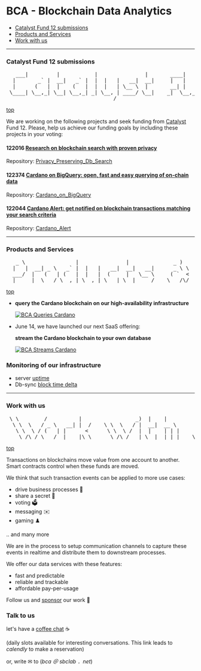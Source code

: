 # BCA - Blockchain Data Analytics

- [Catalyst Fund 12 submissions](#catalyst-fund-12-submissions)
- [Products and Services](#products-and-services)
- [Work with us](#work-with-us)

----

### Catalyst Fund 12 submissions

<pre>
   ___|         |           |               |       ____|                 |    _ | ___ \  
  |       _` |  __|   _` |  |  |   |   __|  __|     |   |   |  __ \    _` |      |    ) | 
  |      (   |  |    (   |  |  |   | \__ \  |       __| |   |  |   |  (   |      |   __/  
 \____| \__,_| \__| \__,_| _| \__, | ____/ \__|    _|  \__,_| _|  _| \__,_|     _| _____| 
                              ____/                                                       </pre>
[top](#)

We are working on the following projects and seek funding from [Catalyst](https://cardano.ideascale.com/c/landing) Fund 12. Please, help us achieve our funding goals by including these projects in your voting:

#### **122016** [Research on blockchain search with proven privacy](https://cardano.ideascale.com/c/idea/122016)

Repository: [Privacy_Preserving_Db_Search](https://github.com/Blockchain-Data-Analytics/Privacy_Preserving_Db_Search)


#### **122374** [Cardano on BigQuery: open, fast and easy querying of on-chain data](https://cardano.ideascale.com/c/idea/122374)

Repository: [Cardano_on_BigQuery](https://github.com/Blockchain-Data-Analytics/Cardano_on_BigQuery)


#### **122044** [Cardano Alert: get notified on blockchain transactions matching your search criteria](https://cardano.ideascale.com/c/idea/122044)

Repository: [Cardano_Alert](https://github.com/Blockchain-Data-Analytics/Cardano_Alert)

----

### Products and Services

<pre>
   _ \                |               |              _ )        ___|                    _)                   
  |   |  __| _ \   _` |  |   |   __|  __|   __|      _ \ \    \___ \   _ \   __| \ \   / |   __|   _ \   __| 
  ___/  |   (   | (   |  |   |  (     |   \__ \     ( `  <          |  __/  |     \ \ /  |  (      __/ \__ \ 
 _|    _|  \___/ \__,_| \__,_| \___| \__| ____/    \___/\/    _____/ \___| _|      \_/  _| \___| \___| ____/ </pre>
[top](#)

* **query the Cardano blockchain on our high-availability infrastructure**

  [![BCA Queries Cardano](https://blockchain-data-analytics.github.io/BCA-Queries-Cardano/images/BCA_Queries_logo_filled.png)](https://blockchain-data-analytics.github.io/BCA-Queries-Cardano/)

* June 14, we have launched our next SaaS offering:

  **stream the Cardano blockchain to your own database**

  [![BCA Streams Cardano](https://blockchain-data-analytics.github.io/BCA-Streams-Cardano/images/BCA_Streams_logo_filled.png)](https://blockchain-data-analytics.github.io/BCA-Streams-Cardano/)


### Monitoring of our infrastructure

- server [uptime](https://stats.uptimerobot.com/6Zny9vYklU)
- Db-sync [block time delta](https://monitoring.bca.sbclab.net/public-dashboards/358cf9717a3d4927a836983bc6a42003?orgId=1)

----

### Work with us

<pre>
 \ \        /          |                 _)  |    |                     
  \ \  \   / _ \   __| |  /    \ \  \   / |  __|  __ \      |   |   __| 
   \ \  \ / (   | |      <      \ \  \ /  |  |    | | |     |   | \__ \ 
    \_/\_/ \___/ _|   _|\_\      \_/\_/  _| \__| _| |_|    \__,_| ____/ </pre>
[top](#)

Transactions on blockchains move value from one account to another. Smart contracts control when these funds are moved.

We think that such transaction events can be applied to more use cases:
* drive business processes 🤸
* share a secret 🔑
* voting 🗳️
* messaging ✉️
* gaming ♟️

.. and many more

We are in the process to setup communication channels to capture these events in realtime and distribute them to downstream processes.

We offer our data services with these features:
- fast and predictable
- reliable and trackable
- affordable pay-per-usage

Follow us and [sponsor](https://github.com/sponsors/Blockchain-Data-Analytics) our work 🚀


### Talk to us

let's have a [coffee chat](https://calendly.com/avd-oiog/coffee-chat)  ☕ 

(daily slots available for interesting conversations. This link leads to _calendly_ to make a reservation)

or, write ✉ to (_bca ＠ sbclab ．net_)
